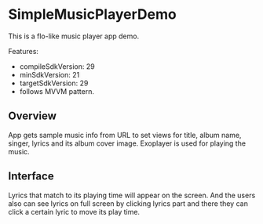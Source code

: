 # SimpleMusicPlayerDemo
This is a flo-like music player app demo.

Features:
- compileSdkVersion: 29
- minSdkVersion: 21
- targetSdkVersion: 29
- follows MVVM pattern. 

Overview
---------
App gets sample music info from URL to set views for title, album name, singer, lyrics and its album cover image. 
Exoplayer is used for playing the music.

Interface
----------
Lyrics that match to its playing time will appear on the screen. And the users also can see lyrics on full screen by clicking lyrics part and there they can click a certain lyric to move its play time.
